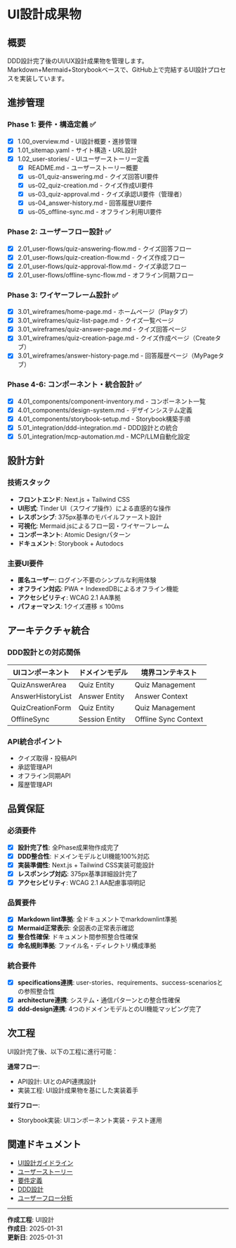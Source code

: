 # UI設計成果物

## 概要

DDD設計完了後のUI/UX設計成果物を管理します。Markdown+Mermaid+Storybookベースで、GitHub上で完結するUI設計プロセスを実装しています。

## 進捗管理

### Phase 1: 要件・構造定義 ✅
- [x] 1.00_overview.md - UI設計概要・進捗管理
- [x] 1.01_sitemap.yaml - サイト構造・URL設計
- [x] 1.02_user-stories/ - UIユーザーストーリー定義
  - [x] README.md - ユーザーストーリー概要
  - [x] us-01_quiz-answering.md - クイズ回答UI要件
  - [x] us-02_quiz-creation.md - クイズ作成UI要件
  - [x] us-03_quiz-approval.md - クイズ承認UI要件（管理者）
  - [x] us-04_answer-history.md - 回答履歴UI要件
  - [x] us-05_offline-sync.md - オフライン利用UI要件

### Phase 2: ユーザーフロー設計 ✅
- [x] 2.01_user-flows/quiz-answering-flow.md - クイズ回答フロー
- [x] 2.01_user-flows/quiz-creation-flow.md - クイズ作成フロー
- [x] 2.01_user-flows/quiz-approval-flow.md - クイズ承認フロー
- [x] 2.01_user-flows/offline-sync-flow.md - オフライン同期フロー

### Phase 3: ワイヤーフレーム設計 ✅
- [x] 3.01_wireframes/home-page.md - ホームページ（Playタブ）
- [x] 3.01_wireframes/quiz-list-page.md - クイズ一覧ページ
- [x] 3.01_wireframes/quiz-answer-page.md - クイズ回答ページ
- [x] 3.01_wireframes/quiz-creation-page.md - クイズ作成ページ（Createタブ）
- [x] 3.01_wireframes/answer-history-page.md - 回答履歴ページ（MyPageタブ）

### Phase 4-6: コンポーネント・統合設計 ✅
- [x] 4.01_components/component-inventory.md - コンポーネント一覧
- [x] 4.01_components/design-system.md - デザインシステム定義
- [x] 4.01_components/storybook-setup.md - Storybook構築手順
- [x] 5.01_integration/ddd-integration.md - DDD設計との統合
- [x] 5.01_integration/mcp-automation.md - MCP/LLM自動化設定

## 設計方針

### 技術スタック
- **フロントエンド**: Next.js + Tailwind CSS
- **UI形式**: Tinder UI（スワイプ操作）による直感的な操作
- **レスポンシブ**: 375px基準のモバイルファースト設計
- **可視化**: Mermaid.jsによるフロー図・ワイヤーフレーム
- **コンポーネント**: Atomic Designパターン
- **ドキュメント**: Storybook + Autodocs

### 主要UI要件
- **匿名ユーザー**: ログイン不要のシンプルな利用体験
- **オフライン対応**: PWA + IndexedDBによるオフライン機能
- **アクセシビリティ**: WCAG 2.1 AA準拠
- **パフォーマンス**: 1クイズ遷移 ≤ 100ms

## アーキテクチャ統合

### DDD設計との対応関係
| UIコンポーネント | ドメインモデル | 境界コンテキスト |
|------------------|----------------|------------------|
| QuizAnswerArea | Quiz Entity | Quiz Management |
| AnswerHistoryList | Answer Entity | Answer Context |
| QuizCreationForm | Quiz Entity | Quiz Management |
| OfflineSync | Session Entity | Offline Sync Context |

### API統合ポイント
- クイズ取得・投稿API
- 承認管理API
- オフライン同期API
- 履歴管理API

## 品質保証

### 必須要件
- [x] **設計完了性**: 全Phase成果物作成完了
- [x] **DDD整合性**: ドメインモデルとUI機能100%対応
- [x] **実装準備性**: Next.js + Tailwind CSS実装可能設計
- [x] **レスポンシブ対応**: 375px基準詳細設計完了
- [x] **アクセシビリティ**: WCAG 2.1 AA配慮事項明記

### 品質要件
- [x] **Markdown lint準拠**: 全ドキュメントでmarkdownlint準拠
- [x] **Mermaid正常表示**: 全図表の正常表示確認
- [x] **整合性確保**: ドキュメント間参照整合性確保
- [x] **命名規則準拠**: ファイル名・ディレクトリ構成準拠

### 統合要件
- [x] **specifications連携**: user-stories、requirements、success-scenariosとの参照整合性
- [x] **architecture連携**: システム・通信パターンとの整合性確保
- [x] **ddd-design連携**: 4つのドメインモデルとのUI機能マッピング完了

## 次工程

UI設計完了後、以下の工程に進行可能：

**通常フロー**:
- API設計: UIとのAPI連携設計
- 実装工程: UI設計成果物を基にした実装着手

**並行フロー**:
- Storybook実装: UIコンポーネント実装・テスト運用

## 関連ドキュメント

- [UI設計ガイドライン](docs/instructions/shared/workflow/04.01_ui-design.md)
- [ユーザーストーリー](docs/project/specifications/user-stories/user-story-quiz.md)
- [要件定義](docs/project/specifications/requirements/requirements-quiz.md)
- [DDD設計](docs/project/ddd-design/README.md)
- [ユーザーフロー分析](docs/project/ddd-design/2.02.5_user-flow-analysis/user-flow-analysis.md)

---
**作成工程**: UI設計  
**作成日**: 2025-01-31  
**更新日**: 2025-01-31